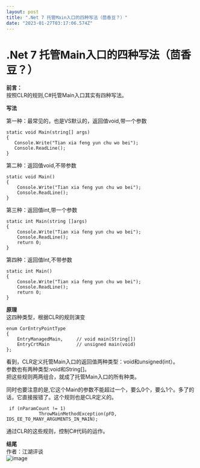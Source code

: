 ```yaml
---
layout: post
title: ".Net 7 托管Main入口的四种写法（茴香豆？）"
date: "2023-01-27T03:17:06.574Z"
---
```

.Net 7 托管Main入口的四种写法（茴香豆？）
==========================

**前言：**  
按照CLR的规则,C#托管Main入口其实有四种写法。

  
  

**写法**

第一种：最常见的，也是VS默认的，返回值void,带一个参数

    static void Main(string[] args)
    {
       Console.Write("Tian xia feng yun chu wo bei");
       Console.ReadLine();
    }
    

  

第二种：返回值void,不带参数

    static void Main()
    {
        Console.Write("Tian xia feng yun chu wo bei");
        Console.ReadLine();
    }
    

  

第三种：返回值int,带一个参数

    static int Main(string []args)
    {
        Console.Write("Tian xia feng yun chu wo bei");
        Console.ReadLine();
        return 0;
    }
    

  

第四种：返回值Int,不带参数

    static int Main()
    {
        Console.Write("Tian xia feng yun chu wo bei");
        Console.ReadLine();
        return 0;
    }
    

  
  

**原理**  
这四种类型，根据CLR的规则演变

    enum CorEntryPointType
    {
        EntryManagedMain,     // void main(String[])
        EntryCrtMain          // unsigned main(void)
    };
    

看到，CLR定义托管Main入口的返回值两种类型：void和unsigned(int）。  
参数也有两种类型:void和String\[\]。  
把这些规则两两组合，就成了托管Main入口的所有种类。

同时也要注意的是,它这个Main的参数不能超过一个，要么0个，要么1个。多了的话，它直接报错了。这个规则也是CLR定义的。

     if (nParamCount != 1)
                ThrowMainMethodException(pFD, IDS_EE_TO_MANY_ARGUMENTS_IN_MAIN);
    

通过CLR的这些规则，控制C#代码的运作。

  
  

**结尾**  
作者：江湖评谈  
![image](https://img2023.cnblogs.com/blog/490844/202301/490844-20230127021740395-269590099.png)